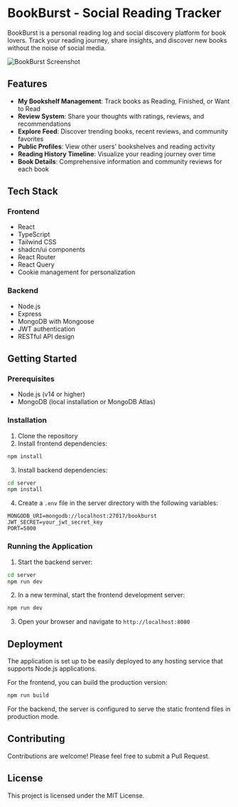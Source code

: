 
# BookBurst - Social Reading Tracker

BookBurst is a personal reading log and social discovery platform for book lovers. Track your reading journey, share insights, and discover new books without the noise of social media.

![BookBurst Screenshot](https://images.unsplash.com/photo-1507842217343-583bb7270b66?ixlib=rb-1.2.1&auto=format&fit=crop&w=1650&q=80)

## Features

- **My Bookshelf Management**: Track books as Reading, Finished, or Want to Read
- **Review System**: Share your thoughts with ratings, reviews, and recommendations
- **Explore Feed**: Discover trending books, recent reviews, and community favorites
- **Public Profiles**: View other users' bookshelves and reading activity
- **Reading History Timeline**: Visualize your reading journey over time
- **Book Details**: Comprehensive information and community reviews for each book

## Tech Stack

### Frontend
- React
- TypeScript
- Tailwind CSS
- shadcn/ui components
- React Router
- React Query
- Cookie management for personalization

### Backend
- Node.js
- Express
- MongoDB with Mongoose
- JWT authentication
- RESTful API design

## Getting Started

### Prerequisites

- Node.js (v14 or higher)
- MongoDB (local installation or MongoDB Atlas)

### Installation

1. Clone the repository
2. Install frontend dependencies:
```bash
npm install
```

3. Install backend dependencies:
```bash
cd server
npm install
```

4. Create a `.env` file in the server directory with the following variables:
```
MONGODB_URI=mongodb://localhost:27017/bookburst
JWT_SECRET=your_jwt_secret_key
PORT=5000
```

### Running the Application

1. Start the backend server:
```bash
cd server
npm run dev
```

2. In a new terminal, start the frontend development server:
```bash
npm run dev
```

3. Open your browser and navigate to `http://localhost:8080`

## Deployment

The application is set up to be easily deployed to any hosting service that supports Node.js applications.

For the frontend, you can build the production version:
```bash
npm run build
```

For the backend, the server is configured to serve the static frontend files in production mode.

## Contributing

Contributions are welcome! Please feel free to submit a Pull Request.

## License

This project is licensed under the MIT License.
